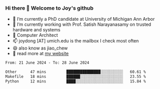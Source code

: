 ### Hi there 👋 Welcome to Joy's github

- 🔭 I’m currently a PhD candidate at University of Michigan Ann Arbor
- 🌱 I’m currently working with Prof. Satish Narayanasamy on trusted hardware and systems
- 👯 Computer Architect
- 📫 joydong [AT] umich.edu is the mailbox I check most often
- 😄 also know as jiao_chew
- 💬 read more at [my website](https://joydddd.github.io/)
<!--START_SECTION:waka-->

```txt
From: 21 June 2024 - To: 28 June 2024

Other      47 mins         ███████████████░░░░░░░░░░   60.61 %
Makefile   18 mins         ██████░░░░░░░░░░░░░░░░░░░   23.55 %
Python     12 mins         ████░░░░░░░░░░░░░░░░░░░░░   15.84 %
```

<!--END_SECTION:waka-->
